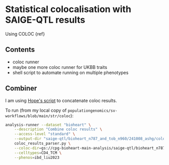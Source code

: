 # Statistical colocalisation with SAIGE-QTL results

Using COLOC {ref}

## Contents

* coloc runner
* maybe one more coloc runner for UKBB traits
* shell script to automate running on multiple phenotypes

## Combiner

I am using [Hope's script](https://github.com/populationgenomics/sv-workflows/blob/main/str/coloc/coloc_results_parser.py) to concatenate coloc results.

To run (from my local copy of `populationgenomics/sv-workflows/blob/main/str/coloc`):

```bash
analysis-runner --dataset "bioheart" \
    --description "Combine coloc results" \
    --access-level "standard" \
    --output-dir "saige-qtl/bioheart_n787_and_tob_n960/241008_ashg/coloc-snp-only/sig_genes_only/" \
    coloc_results_parser.py \
    --coloc-dir=gs://cpg-bioheart-main-analysis/saige-qtl/bioheart_n787_and_tob_n960/241008_ashg/coloc-snp-only/sig_genes_only \
    --celltypes=CD4_TCM \
    --phenos=ibd_liu2023
```